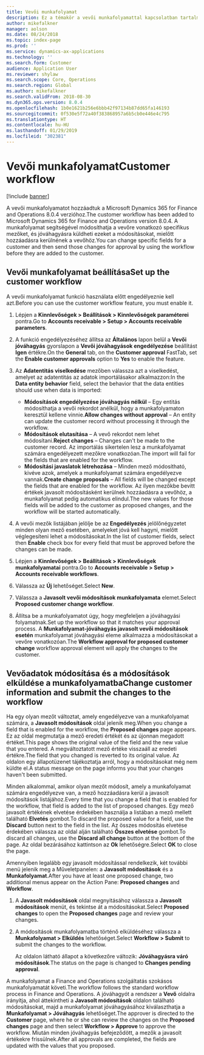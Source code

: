 ```yaml
---
title: Vevői munkafolyamat
description: Ez a témakör a vevői munkafolyamattal kapcsolatban tartalmaz információkat. A munkafolyamat segítségével módosíthat a vevőre vonatkozó specifikus mezőket, és jóváhagyásra küldheti ezeket a módosításokat, mielőtt hozzáadásra kerülnének a vevőhöz.
author: mikefalkner
manager: aolson
ms.date: 08/24/2018
ms.topic: index-page
ms.prod: ''
ms.service: dynamics-ax-applications
ms.technology: ''
ms.search.form: Customer
audience: Application User
ms.reviewer: shylaw
ms.search.scope: Core, Operations
ms.search.region: Global
ms.author: mikefalkner
ms.search.validFrom: 2018-08-30
ms.dyn365.ops.version: 8.0.4
ms.openlocfilehash: 1b0e1621b256e6bbb42f97134b87dd65fa146193
ms.sourcegitcommit: 0f530e5f72a40f383868957a6b5cb0e446e4c795
ms.translationtype: HT
ms.contentlocale: hu-HU
ms.lasthandoff: 01/29/2019
ms.locfileid: "302381"
---
```

# <a name="customer-workflow"></a><span data-ttu-id="aab09-104">Vevői munkafolyamat</span><span class="sxs-lookup"><span data-stu-id="aab09-104">Customer workflow</span></span>

[!include [banner](../includes/banner.md)]

<span data-ttu-id="aab09-105">A vevői munkafolyamatot hozzáadtuk a Microsoft Dynamics 365 for Finance and Operations 8.0.4 verzióhoz.</span><span class="sxs-lookup"><span data-stu-id="aab09-105">The customer workflow has been added to Microsoft Dynamics 365 for Finance and Operations version 8.0.4.</span></span> <span data-ttu-id="aab09-106">A munkafolyamat segítségével módosíthatja a vevőre vonatkozó specifikus mezőket, és jóváhagyásra küldheti ezeket a módosításokat, mielőtt hozzáadásra kerülnének a vevőhöz.</span><span class="sxs-lookup"><span data-stu-id="aab09-106">You can change specific fields for a customer and then send those changes for approval by using the workflow before they are added to the customer.</span></span>

## <a name="set-up-the-customer-workflow"></a><span data-ttu-id="aab09-107">Vevői munkafolyamat beállítása</span><span class="sxs-lookup"><span data-stu-id="aab09-107">Set up the customer workflow</span></span>

<span data-ttu-id="aab09-108">A vevői munkafolyamat funkció használata előtt engedélyeznie kell azt.</span><span class="sxs-lookup"><span data-stu-id="aab09-108">Before you can use the customer workflow feature, you must enable it.</span></span>

1. <span data-ttu-id="aab09-109">Lépjen a **Kinnlevőségek \> Beállítások \> Kinnlevőségek paraméterei** pontra.</span><span class="sxs-lookup"><span data-stu-id="aab09-109">Go to **Accounts receivable \> Setup \> Accounts receivable parameters**.</span></span>
2. <span data-ttu-id="aab09-110">A funkció engedélyezéséhez állítsa az **Általános** lapon belül a **Vevői jóváhagyás** gyorslapon a **Vevői jóváhagyások engedélyezése** beállítást **Igen** értékre.</span><span class="sxs-lookup"><span data-stu-id="aab09-110">On the **General** tab, on the **Customer approval** FastTab, set the **Enable customer approvals** option to **Yes** to enable the feature.</span></span>
3. <span data-ttu-id="aab09-111">Az **Adatentitás viselkedése** mezőben válassza azt a viselkedést, amelyet az adatentitás az adatok importálásakor alkalmazzon:</span><span class="sxs-lookup"><span data-stu-id="aab09-111">In the **Data entity behavior** field, select the behavior that the data entities should use when data is imported:</span></span>

    - <span data-ttu-id="aab09-112">**Módosítások engedélyezése jóváhagyás nélkül** – Egy entitás módosíthatja a vevői rekordot anélkül, hogy a munkafolyamaton keresztül kellene vinnie.</span><span class="sxs-lookup"><span data-stu-id="aab09-112">**Allow changes without approval** – An entity can update the customer record without processing it through the workflow.</span></span>
    - <span data-ttu-id="aab09-113">**Módosítások elutasítása** – A vevő rekordot nem lehet módosítani.</span><span class="sxs-lookup"><span data-stu-id="aab09-113">**Reject changes** – Changes can't be made to the customer record.</span></span> <span data-ttu-id="aab09-114">Az importálás sikertelen lesz a munkafolyamat számára engedélyezett mezőkre vonatkozóan.</span><span class="sxs-lookup"><span data-stu-id="aab09-114">The import will fail for the fields that are enabled for the workflow.</span></span>
    - <span data-ttu-id="aab09-115">**Módosítási javaslatok létrehozása** – Minden mező módosítható, kivéve azok, amelyek a munkafolyamat számára engedélyezve vannak.</span><span class="sxs-lookup"><span data-stu-id="aab09-115">**Create change proposals** – All fields will be changed except the fields that are enabled for the workflow.</span></span> <span data-ttu-id="aab09-116">Az ilyen mezőkbe bevitt értékek javasolt módosításként kerülnek hozzáadásra a vevőhöz, a munkafolyamat pedig automatikus elindul.</span><span class="sxs-lookup"><span data-stu-id="aab09-116">The new values for those fields will be added to the customer as proposed changes, and the workflow will be started automatically.</span></span>

4. <span data-ttu-id="aab09-117">A vevői mezők listájában jelölje be az **Engedélyezés** jelölőnégyzetet minden olyan mező esetében, amelyeket jóvá kell hagyni, mielőtt véglegesíteni lehet a módosításokat.</span><span class="sxs-lookup"><span data-stu-id="aab09-117">In the list of customer fields, select then **Enable** check box for every field that must be approved before the changes can be made.</span></span>
5. <span data-ttu-id="aab09-118">Lépjen a **Kinnlevőségek \> Beállítások \> Kinnlevőségek munkafolyamatai** pontra.</span><span class="sxs-lookup"><span data-stu-id="aab09-118">Go to **Accounts receivable \> Setup \> Accounts receivable workflows**.</span></span>
6. <span data-ttu-id="aab09-119">Válassza az **Új** lehetőséget.</span><span class="sxs-lookup"><span data-stu-id="aab09-119">Select **New**.</span></span>
7. <span data-ttu-id="aab09-120">Válassza a **Javasolt vevői módosítások munkafolyamata** elemet.</span><span class="sxs-lookup"><span data-stu-id="aab09-120">Select **Proposed customer change workflow**.</span></span> 
8. <span data-ttu-id="aab09-121">Állítsa be a munkafolyamatot úgy, hogy megfeleljen a jóváhagyási folyamatnak.</span><span class="sxs-lookup"><span data-stu-id="aab09-121">Set up the workflow so that it matches your approval process.</span></span> <span data-ttu-id="aab09-122">A **Munkafolyamat-jóváhagyás javasolt vevői módosítások esetén** munkafolyamat jóváhagyási eleme alkalmazza a módosításokat a vevőre vonatkozóan.</span><span class="sxs-lookup"><span data-stu-id="aab09-122">The **Workflow approval for proposed customer change** workflow approval element will apply the changes to the customer.</span></span>

## <a name="change-customer-information-and-submit-the-changes-to-the-workflow"></a><span data-ttu-id="aab09-123">Vevőadatok módosítása és a módosítások elküldése a munkafolyamatba</span><span class="sxs-lookup"><span data-stu-id="aab09-123">Change customer information and submit the changes to the workflow</span></span>

<span data-ttu-id="aab09-124">Ha egy olyan mezőt változtat, amely engedélyezve van a munkafolyamat számára, a **Javasolt módosítások** oldal jelenik meg.</span><span class="sxs-lookup"><span data-stu-id="aab09-124">When you change a field that is enabled for the workflow, the **Proposed changes** page appears.</span></span> <span data-ttu-id="aab09-125">Ez az oldal megmutatja a mező eredeti értékét és az újonnan megadott értéket.</span><span class="sxs-lookup"><span data-stu-id="aab09-125">This page shows the original value of the field and the new value that you entered.</span></span> <span data-ttu-id="aab09-126">A megváltoztatott mező értéke visszaáll az eredeti értékre.</span><span class="sxs-lookup"><span data-stu-id="aab09-126">The field that you changed is reverted to its original value.</span></span> <span data-ttu-id="aab09-127">Az oldalon egy állapotüzenet tájékoztatja arról, hogy a módosításokat még nem küldte el.</span><span class="sxs-lookup"><span data-stu-id="aab09-127">A status message on the page informs you that your changes haven't been submitted.</span></span>

<span data-ttu-id="aab09-128">Minden alkalommal, amikor olyan mezőt módosít, amely a munkafolyamat számára engedélyezve van, a mező hozzáadásra kerül a javasolt módosítások listájához.</span><span class="sxs-lookup"><span data-stu-id="aab09-128">Every time that you change a field that is enabled for the workflow, that field is added to the list of proposed changes.</span></span> <span data-ttu-id="aab09-129">Egy mező javasolt értékének elvetése érdekében használja a listában a mező mellett található **Elvetés** gombot.</span><span class="sxs-lookup"><span data-stu-id="aab09-129">To discard the proposed value for a field, use the **Discard** button next to the field in the list.</span></span> <span data-ttu-id="aab09-130">Az összes módosítás elvetése érdekében válassza az oldal alján található **Összes elvetése** gombot.</span><span class="sxs-lookup"><span data-stu-id="aab09-130">To discard all changes, use the **Discard all change** button at the bottom of the page.</span></span> <span data-ttu-id="aab09-131">Az oldal bezárásához kattintson az **Ok** lehetőségre.</span><span class="sxs-lookup"><span data-stu-id="aab09-131">Select **OK** to close the page.</span></span>

<span data-ttu-id="aab09-132">Amennyiben legalább egy javasolt módosítással rendelkezik, két további menü jelenik meg a Műveletpanelen: a **Javasolt módosítások** és a **Munkafolyamat**.</span><span class="sxs-lookup"><span data-stu-id="aab09-132">After you have at least one proposed change, two additional menus appear on the Action Pane: **Proposed changes** and **Workflow**.</span></span>

1. <span data-ttu-id="aab09-133">A **Javasolt módosítások** oldal megnyitásához válassza a **Javasolt módosítások** menüt, és tekintse át a módosításokat.</span><span class="sxs-lookup"><span data-stu-id="aab09-133">Select **Proposed changes** to open the **Proposed changes** page and review your changes.</span></span>
2. <span data-ttu-id="aab09-134">A módosítások munkafolyamatba történő elküldéséhez válassza a **Munkafolyamat \> Elküldés** lehetőséget.</span><span class="sxs-lookup"><span data-stu-id="aab09-134">Select **Workflow \> Submit** to submit the changes to the workflow.</span></span>

    <span data-ttu-id="aab09-135">Az oldalon látható állapot a következőre változik: **Jóváhagyásra váró módosítások**.</span><span class="sxs-lookup"><span data-stu-id="aab09-135">The status on the page is changed to **Changes pending approval**.</span></span>

<span data-ttu-id="aab09-136">A munkafolyamat a Finance and Operations szolgáltatás szokásos munkafolyamatát követi.</span><span class="sxs-lookup"><span data-stu-id="aab09-136">The workflow follows the standard workflow process in Finance and Operations.</span></span> <span data-ttu-id="aab09-137">A jóváhagyót a rendszer a **Vevő** oldalra irányítja, ahol áttekintheti a **Javasolt módosítások** oldalon található módosításokat, majd a munkafolyamat jóváhagyásához kiválaszthatja a **Munkafolyamat \> Jóváhagyás** lehetőséget.</span><span class="sxs-lookup"><span data-stu-id="aab09-137">The approver is directed to the **Customer** page, where he or she can review the changes on the **Proposed changes** page and then select **Workflow \> Approve** to approve the workflow.</span></span> <span data-ttu-id="aab09-138">Miután minden jóváhagyás befejeződött, a mezők a javasolt értékekre frissülnek.</span><span class="sxs-lookup"><span data-stu-id="aab09-138">After all approvals are completed, the fields are updated with the values that you proposed.</span></span>
